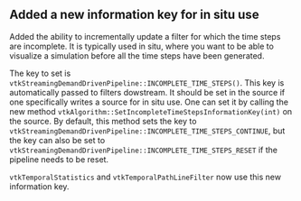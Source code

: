 ##  Added a new information key for in situ use

Added the ability to incrementally update a filter for which the
time steps are incomplete. It is typically used in situ, where
you want to be able to visualize a simulation before all the time
steps have been generated.

The key to set is `vtkStreamingDemandDrivenPipeline::INCOMPLETE_TIME_STEPS()`.
This key is automatically passed to filters dowstream. It should be set in the source
if one specifically writes a source for in situ use. One can set it by calling the new method
`vtkAlgorithm::SetIncompleteTimeStepsInformationKey(int)` on the source.
By default, this method sets the key to
`vtkStreamingDemandDrivenPipeline::INCOMPLETE_TIME_STEPS_CONTINUE`, but the key can also be set to
`vtkStreamingDemandDrivenPipeline::INCOMPLETE_TIME_STEPS_RESET` if the pipeline needs to be reset.

`vtkTemporalStatistics` and `vtkTemporalPathLineFilter` now use this new information key.
